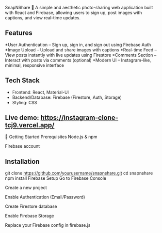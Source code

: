 SnapNShare 📸
A simple and aesthetic photo-sharing web application built with React and Firebase, allowing users to sign up, post images with captions, and view real-time updates.

## Features
*User Authentication – Sign up, sign in, and sign out using Firebase Auth
*Image Upload – Upload and share images with captions
*Real-time Feed – View posts instantly with live updates using Firestore
*Comments Section – Interact with posts via comments (optional)
*Modern UI – Instagram-like, minimal, responsive interface

## Tech Stack
* Frontend: React, Material-UI
* Backend/Database: Firebase (Firestore, Auth, Storage)
* Styling: CSS

## Live demo: https://instagram-clone-tcj9.vercel.app/

🚀 Getting Started
Prerequisites
Node.js & npm

Firebase account

## Installation
git clone https://github.com/yourusername/snapnshare.git
cd snapnshare
npm install
Firebase Setup
Go to Firebase Console

Create a new project

Enable Authentication (Email/Password)

Create Firestore database

Enable Firebase Storage

Replace your Firebase config in firebase.js
